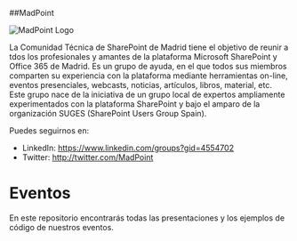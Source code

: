 ##MadPoint

![MadPoint Logo](https://media.licdn.com/media/p/2/005/054/171/2dc2bdb.png)

La Comunidad Técnica de SharePoint de Madrid tiene el objetivo de reunir a tdos los profesionales y amantes de la plataforma Microsoft SharePoint y Office 365 de Madrid. Es un grupo de ayuda, en el que todos sus miembros comparten su experiencia con la plataforma mediante herramientas on-line, eventos presenciales, webcasts, noticias, artículos, libros, material, etc. Este grupo nace de la iniciativa de un grupo local de expertos ampliamente experimentados con la plataforma SharePoint y bajo el amparo de la organización SUGES (SharePoint Users Group Spain).

Puedes seguirnos en:

- LinkedIn: https://www.linkedin.com/groups?gid=4554702
- Twitter: http://twitter.com/MadPoint

# Eventos

En este repositorio encontrarás todas las presentaciones y los ejemplos de código de nuestros eventos.